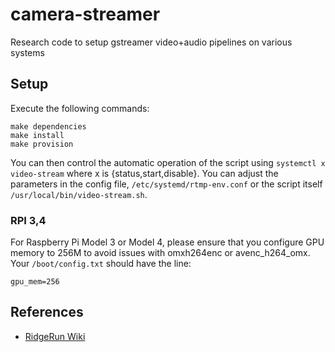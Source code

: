 # camera-streamer
Research code to setup gstreamer video+audio pipelines on various systems

## Setup
Execute the following commands:
```
make dependencies
make install
make provision
```

You can then control the automatic operation of the script using `systemctl x video-stream` where x is {status,start,disable}.
You can adjust the parameters in the config file, `/etc/systemd/rtmp-env.conf` or the script itself `/usr/local/bin/video-stream.sh`.

### RPI 3,4
For Raspberry Pi Model 3 or Model 4, please ensure that you configure GPU memory to 256M to avoid issues with omxh264enc or avenc_h264_omx.  Your `/boot/config.txt` should have the line:
```
gpu_mem=256
```

## References
* [RidgeRun Wiki](https://developer.ridgerun.com/wiki/index.php/Digital_Zoom,_Pan_and_Tilt_using_Gstreamer_Daemon)

